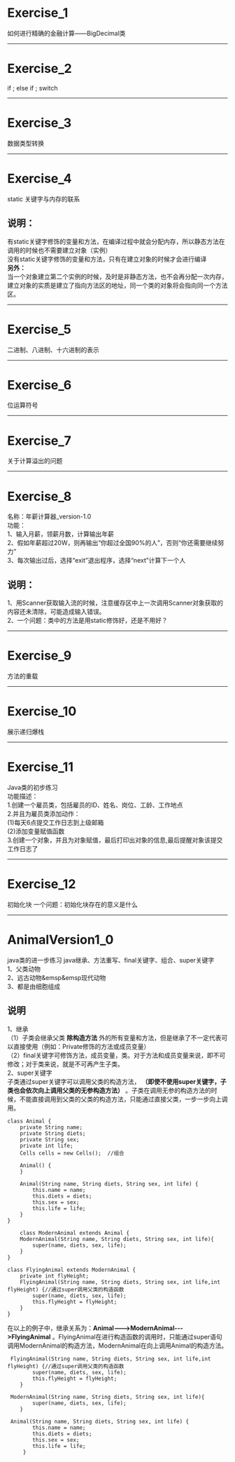 # Exercise_1  
如何进行精确的金融计算——BigDecimal类
**************************************************************************
# Exercise_2
if ; else if ; switch
**************************************************************************
# Exercise_3
数据类型转换
**************************************************************************
# Exercise_4
static 关键字与内存的联系
## 说明：
有static关键字修饰的变量和方法，在编译过程中就会分配内存，所以静态方法在调用的时候也不需要建立对象（实例）  
没有static关键字修饰的变量和方法，只有在建立对象的时候才会进行编译  
**另外：**  
当一个对象建立第二个实例的时候，及时是非静态方法，也不会再分配一次内存，建立对象的实质是建立了指向方法区的地址，同一个类的对象将会指向同一个方法区。
**************************************************************************
# Exercise_5
二进制、八进制、十六进制的表示
**************************************************************************
# Exercise_6
位运算符号
**************************************************************************
# Exercise_7
关于计算溢出的问题
**************************************************************************
# Exercise_8
名称：年薪计算器_version-1.0  
功能：  
1、输入月薪，领薪月数，计算输出年薪  
2、假如年薪超过20W，则再输出“你超过全国90%的人”，否则“你还需要继续努力”  
3、每次输出过后，选择“exit”退出程序，选择“next”计算下一个人  
## 说明：
1、用Scanner获取输入流的时候，注意缓存区中上一次调用Scanner对象获取的内容还未清除，可能造成输入错误。  
2、一个问题：类中的方法是用static修饰好，还是不用好？
***************************************************************************
# Exercise_9
方法的重载
***************************************************************************
# Exercise_10
展示递归爆栈
***************************************************************************
# Exercise_11
Java类的初步练习  
功能描述：  
1.创建一个雇员类，包括雇员的ID、姓名、岗位、工龄、工作地点  
2.并且为雇员类添加动作：  
(1)每天6点提交工作日志到上级邮箱  
(2)添加变量赋值函数  
3.创建一个对象，并且为对象赋值，最后打印出对象的信息,最后提醒对象该提交工作日志了  
***************************************************************************
# Exercise_12
初始化块
一个问题：初始化块存在的意义是什么
***************************************************************************
# AnimalVersion1_0
java类的进一步练习
java继承、方法重写、final关键字、组合、super关键字  
1、父类动物  
2、远古动物&emsp&emsp现代动物  
3、都是由细胞组成  
## 说明
1、继承  
（1）子类会继承父类 **除构造方法** 外的所有变量和方法，但是继承了不一定代表可以直接使用（例如：Private修饰的方法或成员变量）  
（2）final关键字可修饰方法，成员变量，类。对于方法和成员变量来说，即不可修改；对于类来说，就是不可再产生子类。  
2、super关键字  
子类通过super关键字可以调用父类的构造方法， **（即使不使用super关键字，子类也会依次向上调用父类的无参构造方法）** 。子类在调用无参的构造方法的时候，不能直接调用到父类的父类的构造方法，只能通过直接父类，一步一步向上调用。  

```
class Animal {
    private String name;
    private String diets;
    private String sex;
    private int life;
    Cells cells = new Cells();  //组合

    Animal() {
    }

    Animal(String name, String diets, String sex, int life) {
        this.name = name;
        this.diets = diets;
        this.sex = sex;
        this.life = life;
    }  
}
    
    class ModernAnimal extends Animal {
    ModernAnimal(String name, String diets, String sex, int life){
        super(name, diets, sex, life);
    }
}  

class FlyingAnimal extends ModernAnimal {
    private int flyHeight;
    FlyingAnimal(String name, String diets, String sex, int life,int flyHeight) {//通过super调用父类的构造函数
        super(name, diets, sex, life);
        this.flyHeight = flyHeight;
    }
}
```
在以上的例子中，继承关系为：**Animal--->ModernAnimal--->FlyingAnimal** 。FlyingAnimal在进行构造函数的调用时，只能通过super语句调用ModernAnimal的构造方法，ModernAnimal在向上调用Animal的构造方法。
```
 FlyingAnimal(String name, String diets, String sex, int life,int flyHeight) {//通过super调用父类的构造函数
        super(name, diets, sex, life);
        this.flyHeight = flyHeight;
    }  
    
 ModernAnimal(String name, String diets, String sex, int life){
        super(name, diets, sex, life);
    }  
    
 Animal(String name, String diets, String sex, int life) {
        this.name = name;
        this.diets = diets;
        this.sex = sex;
        this.life = life;
     }      
```
